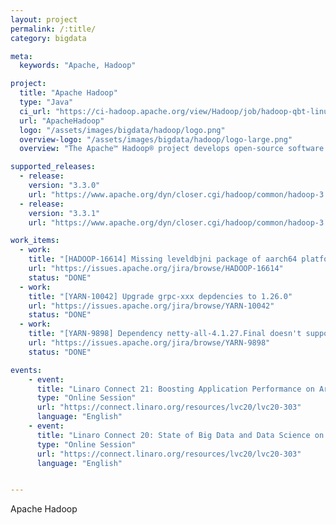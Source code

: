 ```yaml
---
layout: project
permalink: /:title/
category: bigdata

meta:
  keywords: "Apache, Hadoop"

project:
  title: "Apache Hadoop"
  type: "Java"
  ci_url: "https://ci-hadoop.apache.org/view/Hadoop/job/hadoop-qbt-linux-ARM-trunk/"
  url: "ApacheHadoop"
  logo: "/assets/images/bigdata/hadoop/logo.png"
  overview-logo: "/assets/images/bigdata/hadoop/logo-large.png"
  overview: "The Apache™ Hadoop® project develops open-source software for reliable, scalable, distributed computing. The Apache Hadoop software library is a framework that allows for the distributed processing of large data sets across clusters of computers using simple programming models. It is designed to scale up from single servers to thousands of machines, each offering local computation and storage. Rather than rely on hardware to deliver high-availability, the library itself is designed to detect and handle failures at the application layer, so delivering a highly-available service on top of a cluster of computers, each of which may be prone to failures."

supported_releases:
  - release:
    version: "3.3.0"
    url: "https://www.apache.org/dyn/closer.cgi/hadoop/common/hadoop-3.3.0/hadoop-3.3.0-aarch64.tar.gz"
  - release:
    version: "3.3.1"
    url: "https://www.apache.org/dyn/closer.cgi/hadoop/common/hadoop-3.3.1/hadoop-3.3.1-aarch64.tar.gz"

work_items:
  - work:
    title: "[HADOOP-16614] Missing leveldbjni package of aarch64 platform"
    url: "https://issues.apache.org/jira/browse/HADOOP-16614"
    status: "DONE"
  - work:
    title: "[YARN-10042] Upgrade grpc-xxx depdencies to 1.26.0"
    url: "https://issues.apache.org/jira/browse/YARN-10042"
    status: "DONE"
  - work:
    title: "[YARN-9898] Dependency netty-all-4.1.27.Final doesn't support ARM platform"
    url: "https://issues.apache.org/jira/browse/YARN-9898"
    status: "DONE"

events:
    - event:
      title: "Linaro Connect 21: Boosting Application Performance on Arm Data Centers"
      type: "Online Session"
      url: "https://connect.linaro.org/resources/lvc20/lvc20-303"
      language: "English"
    - event:
      title: "Linaro Connect 20: State of Big Data and Data Science on Arm"
      type: "Online Session"
      url: "https://connect.linaro.org/resources/lvc20/lvc20-303"
      language: "English"


---
```

<p>Apache Hadoop</p>
